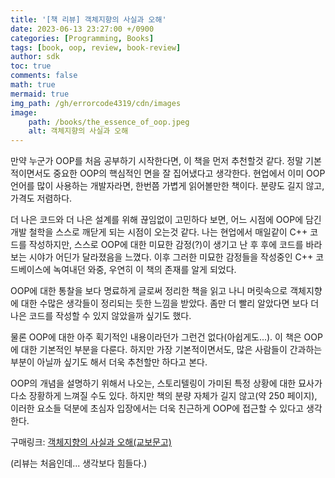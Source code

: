 ```yaml
---
title: '[책 리뷰] 객체지향의 사실과 오해'
date: 2023-06-13 23:27:00 +/0900
categories: [Programming, Books]
tags: [book, oop, review, book-review]
author: sdk
toc: true
comments: false 
math: true 
mermaid: true 
img_path: /gh/errorcode4319/cdn/images
image:
    path: /books/the_essence_of_oop.jpeg
    alt: 객체지향의 사실과 오해
---
```



만약 누군가 OOP를 처음 공부하기 시작한다면, 이 책을 먼저 추천할것 같다.
정말 기본적이면서도 중요한 OOP의 핵심적인 면을 잘 집어냈다고 생각한다.
현업에서 이미 OOP언어를 많이 사용하는 개발자라면, 한번쯤 가볍게 읽어볼만한 책이다. 
분량도 길지 않고, 가격도 저렴하다.

더 나은 코드와 더 나은 설계를 위해 끊임없이 고민하다 보면, 
어느 시점에 OOP에 담긴 개발 철학을 스스로 깨닫게 되는 시점이 오는것 같다. 
나는 현업에서 매일같이 C++ 코드를 작성하지만, 
스스로 OOP에 대한 미묘한 감정(?)이 생기고 난 후 후에 코드를 바라보는 시야가 어딘가 달라졌음을 느꼈다. 
이후 그러한 미묘한 감정들을 작성중인 C++ 코드베이스에 녹여내던 와중, 우연히 이 책의 존재를 알게 되었다. 

OOP에 대한 통찰을 보다 명료하게 글로써 정리한 책을 읽고 나니 
머릿속으로 객체지향에 대한 수많은 생각들이 정리되는 듯한 느낌을 받았다.
좀만 더 빨리 알았다면 보다 더 나은 코드를 작성할 수 있지 않았을까 싶기도 했다.

물론 OOP에 대한 아주 획기적인 내용이라던가 그런건 없다(아쉽게도...). 이 책은 OOP에 대한 기본적인 부분을 다룬다.
하지만 가장 기본적이면서도, 많은 사람들이 간과하는 부분이 아닐까 싶기도 해서 더욱 추천할만 하다고 본다.

OOP의 개념을 설명하기 위해서 나오는, 
스토리텔링이 가미된 특정 상황에 대한 묘사가 다소 장황하게 느껴질 수도 있다.
하지만 책의 분량 자체가 길지 않고(약 250 페이지), 
이러한 요소들 덕분에 초심자 입장에서는 더욱 친근하게 OOP에 접근할 수 있다고 생각한다. 

구매링크: [객체지향의 사실과 오해(교보문고)](https://product.kyobobook.co.kr/detail/S000001628109)


(리뷰는 처음인데... 생각보다 힘들다.)